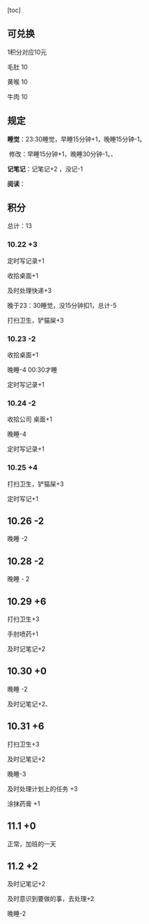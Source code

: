 [toc]

## 可兑换

1积分对应10元

毛肚	10

黄喉	10

牛肉	10



## 规定

**睡觉**：23:30睡觉，早睡15分钟+1，晚睡15分钟-1。

​	修改：早睡15分钟+1，晚睡30分钟-1。、

**记笔记**：记笔记+2 ，没记-1

**阅读**：

## 积分

总计：13

### 10.22	+3

定时写记录+1

收拾桌面+1

及时处理快递+3

晚于23：30睡觉，没15分钟扣1，总计-5

打扫卫生，铲猫屎+3

### 10.23	-2

收拾桌面+1

晚睡-4	00:30才睡

定时写记录+1

### 10.24	-2

收拾公司 桌面+1

 晚睡-4 

定时写记录+1

### 10.25	+4

打扫卫生，铲猫屎+3

定时写记+1

## 10.26	-2

晚睡 -2



## 10.28	-2

晚睡 - 2



## 10.29	+6

打扫卫生+3

手肘喷药+1

及时记笔记+2



## 10.30 +0

晚睡 -2 

及时记笔记+2、



##  10.31 +6

打扫卫生+3

及时记笔记+2

晚睡-3

及时处理计划上的任务 +3

涂抹药膏 +1





## 11.1 	+0

正常，加班的一天



## 11.2	+2

及时记笔记+2

及时意识到要做的事，去处理+2

晚睡-2



